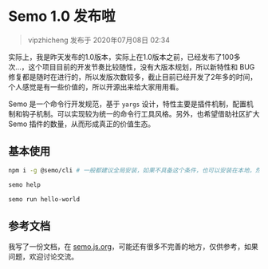 # Semo 1.0 发布啦

> vipzhicheng 发布于 2020年07月08日 02:34

实际上，我是昨天发布的1.0版本，实际上在1.0版本之前，已经发布了100多次...，这个项目目前的开发节奏比较随性，没有大版本规划，所以新特性和 BUG 修复都是随时在进行的，所以发版次数较多，截止目前已经开发了2年多的时间，个人感觉是有一些价值的，所以开源出来给大家用用看。

Semo 是一个命令行开发规范，基于 `yargs` 设计，特性主要是插件机制，配置机制和钩子机制。可以实现较为统一的命令行工具风格。另外，也希望借助社区扩大 Semo 插件的数量，从而形成真正的价值生态。

## 基本使用

```bash
npm i -g @semo/cli # 一般都建议全局安装，如果不具备这个条件，也可以安装在本地，然后用 npx 调用

semo help

semo run hello-world
```

## 参考文档

我写了一份文档，在 [semo.js.org](https://semo.js.org)，可能还有很多不完善的地方，仅供参考，如果问题，欢迎讨论交流。


